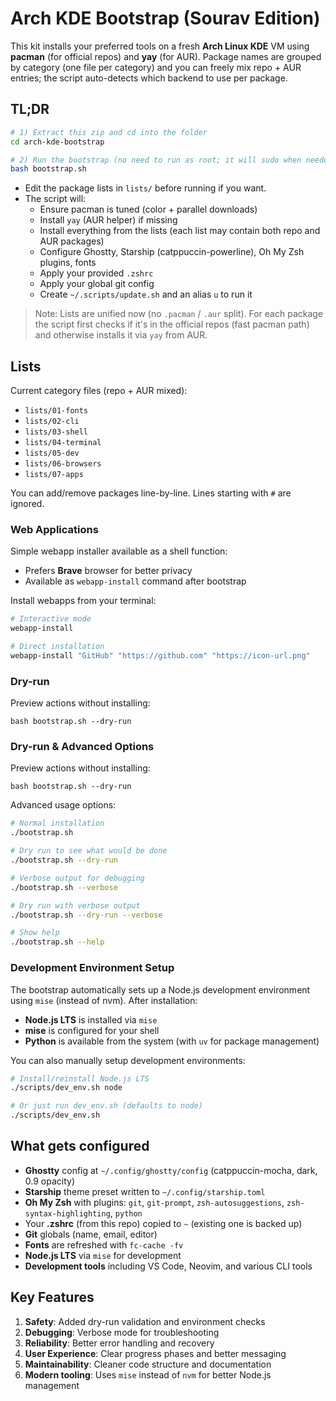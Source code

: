 # Arch KDE Bootstrap (Sourav Edition)

This kit installs your preferred tools on a fresh **Arch Linux KDE** VM using **pacman** (for official repos) and **yay** (for AUR). Package names are grouped by category (one file per category) and you can freely mix repo + AUR entries; the script auto-detects which backend to use per package.

## TL;DR
```bash
# 1) Extract this zip and cd into the folder
cd arch-kde-bootstrap

# 2) Run the bootstrap (no need to run as root; it will sudo when needed)
bash bootstrap.sh
```

- Edit the package lists in `lists/` before running if you want.
- The script will:
  - Ensure pacman is tuned (color + parallel downloads)
  - Install `yay` (AUR helper) if missing
  - Install everything from the lists (each list may contain both repo and AUR packages)
  - Configure Ghostty, Starship (catppuccin-powerline), Oh My Zsh plugins, fonts
  - Apply your provided `.zshrc`
  - Apply your global git config
  - Create `~/.scripts/update.sh` and an alias `u` to run it

> Note: Lists are unified now (no `.pacman` / `.aur` split). For each package the script first checks if it's in the official repos (fast pacman path) and otherwise installs it via `yay` from AUR.

## Lists
Current category files (repo + AUR mixed):
- `lists/01-fonts`
- `lists/02-cli`
- `lists/03-shell`
- `lists/04-terminal`
- `lists/05-dev`
- `lists/06-browsers`
- `lists/07-apps`

You can add/remove packages line-by-line. Lines starting with `#` are ignored.

### Web Applications
Simple webapp installer available as a shell function:
- Prefers **Brave** browser for better privacy
- Available as `webapp-install` command after bootstrap

Install webapps from your terminal:
```bash
# Interactive mode
webapp-install

# Direct installation
webapp-install "GitHub" "https://github.com" "https://icon-url.png"
```

### Dry-run
Preview actions without installing:
```
bash bootstrap.sh --dry-run
```

### Dry-run & Advanced Options
Preview actions without installing:
```
bash bootstrap.sh --dry-run
```

Advanced usage options:
```bash
# Normal installation
./bootstrap.sh

# Dry run to see what would be done
./bootstrap.sh --dry-run

# Verbose output for debugging
./bootstrap.sh --verbose

# Dry run with verbose output
./bootstrap.sh --dry-run --verbose

# Show help
./bootstrap.sh --help
```

### Development Environment Setup
The bootstrap automatically sets up a Node.js development environment using `mise` (instead of nvm). After installation:

- **Node.js LTS** is installed via `mise`
- **mise** is configured for your shell
- **Python** is available from the system (with `uv` for package management)

You can also manually setup development environments:
```bash
# Install/reinstall Node.js LTS
./scripts/dev_env.sh node

# Or just run dev_env.sh (defaults to node)
./scripts/dev_env.sh
```

## What gets configured
- **Ghostty** config at `~/.config/ghostty/config` (catppuccin-mocha, dark, 0.9 opacity)
- **Starship** theme preset written to `~/.config/starship.toml`
- **Oh My Zsh** with plugins: `git`, `git-prompt`, `zsh-autosuggestions`, `zsh-syntax-highlighting`, `python`
- Your **.zshrc** (from this repo) copied to `~` (existing one is backed up)
- **Git** globals (name, email, editor)
- **Fonts** are refreshed with `fc-cache -fv`
- **Node.js LTS** via `mise` for development
- **Development tools** including VS Code, Neovim, and various CLI tools

## Key Features

1. **Safety**: Added dry-run validation and environment checks
2. **Debugging**: Verbose mode for troubleshooting
3. **Reliability**: Better error handling and recovery
4. **User Experience**: Clear progress phases and better messaging
5. **Maintainability**: Cleaner code structure and documentation
6. **Modern tooling**: Uses `mise` instead of `nvm` for better Node.js management
